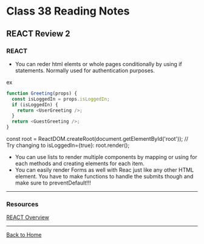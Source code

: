# Class 38 Reading Notes

## REACT Review 2

### REACT

- You can reder html elemts or whole pages conditionally by using if statements. Normally used for authentication purposes.

ex

```JavaScript
function Greeting(props) {
  const isLoggedIn = props.isLoggedIn;
  if (isLoggedIn) {
    return <UserGreeting />;
  }
  return <GuestGreeting />;
}
```

const root = ReactDOM.createRoot(document.getElementById('root')); 
// Try changing to isLoggedIn={true}:
root.render(<Greeting isLoggedIn={false} />);

- You can use lists to render multiple components by mapping or using for each methods and creating elements for each item.
- You can easily render Forms as well with Reac just like any other HTML element. You have to make functions to handle the submits though and make sure to preventDefault!!!

---

### Resources

[REACT Overview](https://reactjs.org/docs/hello-world.html)

---

[Back to Home](../README.md)
